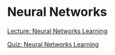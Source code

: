 # Neural Networks

[Lecture: Neural Networks Learning](/Week_5/NeuralNetworksLearning/Assets/NeuralNetworksLearning_Lecture9.pdf)

[Quiz: Neural Networks Learning](/Week_5/NeuralNetworksLearning/Assets/Quiz9.pdf)
